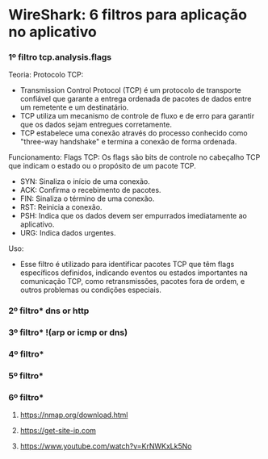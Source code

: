 # WireShark: 6 filtros para aplicação no aplicativo

### 1º filtro tcp.analysis.flags

Teoria:
Protocolo TCP:
- Transmission Control Protocol (TCP) é um protocolo de transporte confiável que garante a entrega ordenada de pacotes de dados entre um remetente e um destinatário.
- TCP utiliza um mecanismo de controle de fluxo e de erro para garantir que os dados sejam entregues corretamente.
- TCP estabelece uma conexão através do processo conhecido como "three-way handshake" e termina a conexão de forma ordenada.

Funcionamento:
Flags TCP:  Os flags são bits de controle no cabeçalho TCP que indicam o estado ou o propósito de um pacote TCP.
- SYN: Sinaliza o início de uma conexão.
- ACK: Confirma o recebimento de pacotes.
- FIN: Sinaliza o término de uma conexão.
- RST: Reinicia a conexão.
- PSH: Indica que os dados devem ser empurrados imediatamente ao aplicativo.
- URG: Indica dados urgentes.

Uso:
- Esse filtro é utilizado para identificar pacotes TCP que têm flags específicos definidos, indicando eventos ou estados importantes na comunicação TCP, como retransmissões, pacotes fora de ordem, e outros problemas ou condições especiais.

### 2º filtro* dns or http

### 3º filtro* !(arp or icmp or dns)

### 4º filtro* 

### 5º filtro* 

### 6º filtro* 

1. https://nmap.org/download.html

2. https://get-site-ip.com

3. https://www.youtube.com/watch?v=KrNWKxLk5No
